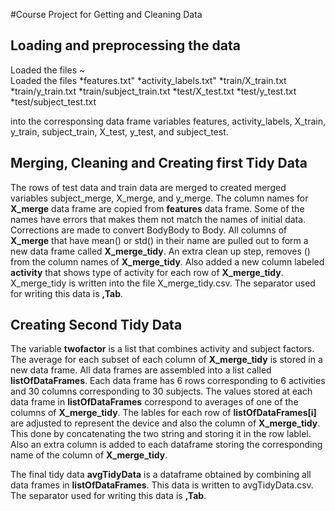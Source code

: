
#Course Project for Getting and Cleaning Data


## Loading and preprocessing the data

Loaded the files
~                
Loaded the files 
*features.txt"
*activity_labels.txt"
*train/X_train.txt
*train/y_train.txt
*train/subject_train.txt
*test/X_test.txt
*test/y_test.txt
*test/subject_test.txt


into the corresponsing data frame variables features, activity_labels, X_train, y_train, subject_train, X_test, y_test, and subject_test.

## Merging, Cleaning and Creating first Tidy Data

The rows of test data and train data are merged to created merged variables subject_merge, X_merge, and y_merge. The column names for **X_merge** data frame are copied from **features** data frame. Some of the names have errors that makes them not match the names of initial data. Corrections are made to convert BodyBody to Body. All columns of **X_merge** that have mean() or std() in their name are pulled out to form a new data frame called **X_merge_tidy**. An extra clean up step, removes () from the column names of **X_merge_tidy**. Also added a new column labeled **activity** that shows type of activity for each row of
**X_merge_tidy**. X_merge_tidy is written into the file X_merge_tidy.csv. The separator used for writing this data is **,Tab**.

## Creating Second Tidy Data

The variable **twofactor** is a list that combines activity and subject factors. The average for each subset of each column of **X_merge_tidy** is stored in a new data frame. All data frames are assembled into a list called **listOfDataFrames**. Each data frame has 6 rows corresponding to 6 activities and 30 columns corresponding to 30 subjects. The values stored at each data frame in **listOfDataFrames** correspond to averages of one of the columns of **X_merge_tidy**. The lables for each row of 
**listOfDataFrames[i]** are adjusted to represent the device and also the column of **X_merge_tidy**. This done by concatenating the two string and storing it in the row lablel. Also an extra column is added to each dataframe storing the corresponding name of the column of **X_merge_tidy**.


The final tidy data **avgTidyData** is a dataframe obtained by combining all data frames in **listOfDataFrames**. This data is written to avgTidyData.csv. The separator used for writing this data is **,Tab**.